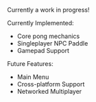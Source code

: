 Currently a work in progress!

Currently Implemented:
- Core pong mechanics
- Singleplayer NPC Paddle
- Gamepad Support

Future Features:
- Main Menu
- Cross-platform Support
- Networked Multiplayer
